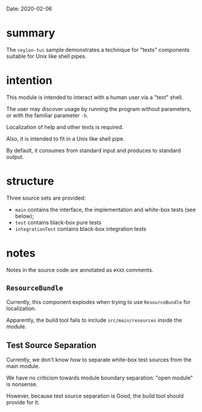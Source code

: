 Date: 2020-02-06

# summary

The `ceylon-tui` sample demonstrates a technique for "texts" components suitable for Unix like shell pipes.

# intention

This module is intended to interact with a human user via a "text" shell.

The user may discover usage by running the program without parameters, or with the familiar parameter `-h`.

Localization of help and other texts is required.

Also, it is intended to fit in a Unix like shell pipe.

By default, it consumes from standard input and produces to standard output.

# structure

Three source sets are provided:

- `main` contains the interface, the implementation and white-box tests (see below);
- `test` contains black-box pure tests
- `integrationTest` contains black-box integration tests

# notes

Notes in the source code are annotated as `#XXX` comments.

## `ResourceBundle`

Currently, this component explodes when trying to use `ResourceBundle` for localization.

Apparently, the build tool fails to include `src/main/resources` inside the module.

## Test Source Separation

Currently, we don't know how to separate white-box test sources from the main module.

We have no criticism towards module boundary separation: "open module" is nonsense.

However, because test source separation is Good, the build tool should provide for it.